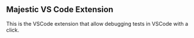 ## Majestic VS Code Extension

This is the VSCode extension that allow debugging tests in VSCode with a click.

